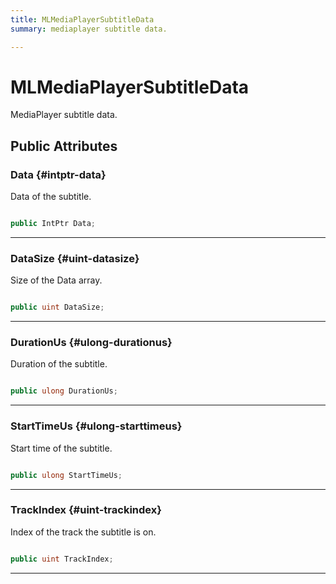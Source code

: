 ```yaml
---
title: MLMediaPlayerSubtitleData
summary: mediaplayer subtitle data. 

---
```


# MLMediaPlayerSubtitleData




MediaPlayer subtitle data.   





## Public Attributes

### Data {#intptr-data}

Data of the subtitle. 

```csharp

public IntPtr Data;

```






-----------

### DataSize {#uint-datasize}

Size of the Data array. 

```csharp

public uint DataSize;

```






-----------

### DurationUs {#ulong-durationus}

Duration of the subtitle. 

```csharp

public ulong DurationUs;

```






-----------

### StartTimeUs {#ulong-starttimeus}

Start time of the subtitle. 

```csharp

public ulong StartTimeUs;

```






-----------

### TrackIndex {#uint-trackindex}

Index of the track the subtitle is on. 

```csharp

public uint TrackIndex;

```






-----------

